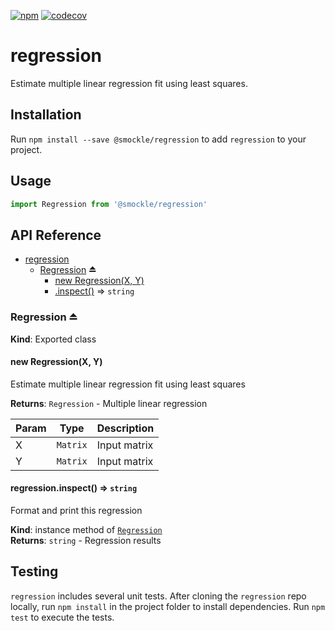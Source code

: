 [![npm](https://img.shields.io/npm/v/@smockle/regression.svg)](https://www.npmjs.com/package/@smockle/regression)
[![codecov](https://codecov.io/gh/smockle/regression/branch/master/graph/badge.svg)](https://codecov.io/gh/smockle/regression)

# regression

Estimate multiple linear regression fit using least squares.

## Installation

Run `npm install --save @smockle/regression` to add `regression` to your project.

## Usage

```JavaScript
import Regression from '@smockle/regression'
```

## API Reference

- [regression](#module_regression)
  - [Regression](#exp_module_regression--Regression) ⏏
    - [new Regression(X, Y)](#new_module_regression--Regression_new)
    - [.inspect()](#module_regression--Regression+inspect) ⇒ <code>string</code>

<a name="exp_module_regression--Regression"></a>

### Regression ⏏

**Kind**: Exported class  
<a name="new_module_regression--Regression_new"></a>

#### new Regression(X, Y)

Estimate multiple linear regression fit using least squares

**Returns**: <code>Regression</code> - Multiple linear regression

| Param | Type                | Description  |
| ----- | ------------------- | ------------ |
| X     | <code>Matrix</code> | Input matrix |
| Y     | <code>Matrix</code> | Input matrix |

<a name="module_regression--Regression+inspect"></a>

#### regression.inspect() ⇒ <code>string</code>

Format and print this regression

**Kind**: instance method of [<code>Regression</code>](#exp_module_regression--Regression)  
**Returns**: <code>string</code> - Regression results

## Testing

`regression` includes several unit tests. After cloning the `regression` repo locally, run `npm install` in the project folder to install dependencies. Run `npm test` to execute the tests.
